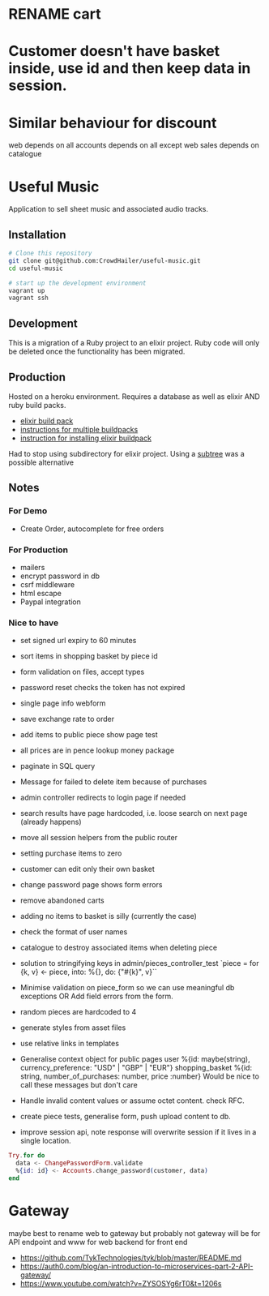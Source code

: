 # RENAME cart
# Customer doesn't have basket inside, use id and then keep data in session.
# Similar behaviour for discount

web depends on all
accounts depends on all except web
sales depends on catalogue

Useful Music
============

Application to sell sheet music and associated audio tracks.

## Installation

```sh
# Clone this repository
git clone git@github.com:CrowdHailer/useful-music.git
cd useful-music

# start up the development environment
vagrant up
vagrant ssh
```

## Development

This is a migration of a Ruby project to an elixir project.
Ruby code will only be deleted once the functionality has been migrated.

## Production

Hosted on a heroku environment.
Requires a database as well as elixir AND ruby build packs.

- [elixir build pack](https://github.com/HashNuke/heroku-buildpack-elixir)
- [instructions for multiple buildpacks](https://devcenter.heroku.com/articles/using-multiple-buildpacks-for-an-app)
- [instruction for installing elixir buildpack](http://www.phoenixframework.org/docs/heroku)


Had to stop using subdirectory for elixir project.
Using a [subtree](https://sndrs.ca/2013/11/15/deploy-a-subdirectory-to-heroku-as-an-app/) was a possible alternative

## Notes

### For Demo

- Create Order, autocomplete for free orders

### For Production

- mailers
- encrypt password in db
- csrf middleware
- html escape
- Paypal integration

### Nice to have

- set signed url expiry to 60 minutes
- sort items in shopping basket by piece id
- form validation on files, accept types
- password reset checks the token has not expired
- single page info webform
- save exchange rate to order
- add items to public piece show page test
- all prices are in pence lookup money package
- paginate in SQL query
- Message for failed to delete item because of purchases
- admin controller redirects to login page if needed
- search results have page hardcoded, i.e. loose search on next page (already happens)
- move all session helpers from the public router
- setting purchase items to zero
- customer can edit only their own basket
- change password page shows form errors
- remove abandoned carts

- adding no items to basket is silly (currently the case)
- check the format of user names
- catalogue to destroy associated items when deleting piece
- solution to stringifying keys in admin/pieces_controller_test
  `piece = for {k, v} <- piece, into: %{}, do: {"#{k}", v}``
- Minimise validation on piece_form so we can use meaningful db exceptions
  OR Add field errors from the form.
- random pieces are hardcoded to 4
- generate styles from asset files
- use relative links in templates
- Generalise context object for public pages
  user %{id: maybe(string), currency_preference: "USD" | "GBP" | "EUR"}
  shopping_basket %{id: string, number_of_purchases: number, price :number}
  Would be nice to call these messages but don't care
- Handle invalid content values or assume octet content. check RFC.
- create piece tests, generalise form, push upload content to db.
- improve session api, note response will overwrite session if it lives in a single location.

```elixir
Try.for do
  data <- ChangePasswordForm.validate
  %{id: id} <- Accounts.change_password(customer, data)
end
```
# Gateway
maybe best to rename web to gateway but probably not gateway will be for API endpoint and www for web backend for front end

- https://github.com/TykTechnologies/tyk/blob/master/README.md
- https://auth0.com/blog/an-introduction-to-microservices-part-2-API-gateway/
- https://www.youtube.com/watch?v=ZYSOSYg6rT0&t=1206s

